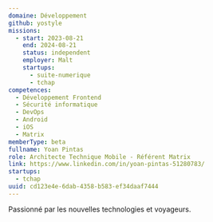 ```yaml
---
domaine: Développement
github: yostyle
missions:
  - start: 2023-08-21
    end: 2024-08-21
    status: independent
    employer: Malt
    startups:
      - suite-numerique
      - tchap
competences:
  - Développement Frontend
  - Sécurité informatique
  - DevOps
  - Android
  - iOS
  - Matrix
memberType: beta
fullname: Yoan Pintas
role: Architecte Technique Mobile - Référent Matrix
link: https://www.linkedin.com/in/yoan-pintas-51280783/
startups:
  - tchap
uuid: cd123e4e-6dab-4358-b583-ef34daaf7444
---
```

Passionné par les nouvelles technologies et voyageurs.
